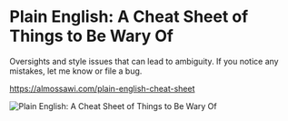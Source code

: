 # Plain English: A Cheat Sheet of Things to Be Wary Of
Oversights and style issues that can lead to ambiguity. If you notice any mistakes, let me know or file a bug.

https://almossawi.com/plain-english-cheat-sheet

![Plain English: A Cheat Sheet of Things to Be Wary Of](https://almossawi.com/plain-english-cheat-sheet/images/preview.png "Plain English: A Cheat Sheet of Things to Be Wary Of")
